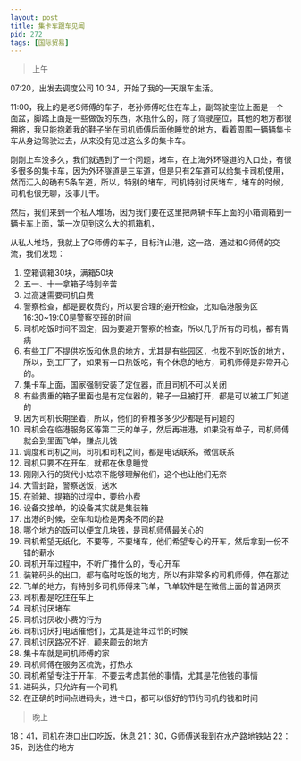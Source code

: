 ```yaml
---
layout: post
title: 集卡车跟车见闻
pid: 272
tags: [国际贸易]
---
```


> 上午

07:20，出发去调度公司
10:34，开始了我的一天跟车生活。

11:00，我上的是老S师傅的车子，老孙师傅吃住在车上，副驾驶座位上面是一个面盆，脚踏上面是一些做饭的东西，水瓶什么的，除了驾驶座位，其他的地方都很拥挤，我只能抱着我的鞋子坐在司机师傅后面他睡觉的地方，看着周围一辆辆集卡车从身边驾驶过去，从来没有见过这么多的集卡车。

刚刚上车没多久，我们就遇到了一个问题，堵车，在上海外环隧道的入口处，有很多很多的集卡车，因为外环隧道是三车道，但是只有2车道可以给集卡司机使用，然而汇入的确有5条车道，所以，特别的堵车，司机特别讨厌堵车，堵车的时候，司机也很无聊，没事儿干。

然后，我们来到一个私人堆场，因为我们要在这里把两辆卡车上面的小箱调箱到一辆卡车上面，第一次见到这么大的抓箱机，

从私人堆场，我就上了G师傅的车子，目标洋山港，这一路，通过和G师傅的交流，我们发现：
1. 空箱调箱30块，满箱50块
2. 五一、十一拿箱子特别辛苦
3. 过高速需要司机自费
4. 警察检查，都是要收费的，所以要合理的避开检查，比如临港服务区16:30~19:00是警察交班的时间
5. 司机吃饭时间不固定，因为要避开警察的检查，所以几乎所有的司机，都有胃病
6. 有些工厂不提供吃饭和休息的地方，尤其是有些园区，也找不到吃饭的地方，所以，到工厂了，如果有一口热饭吃，有个休息的地方，司机师傅是非常开心的。
7. 集卡车上面，国家强制安装了定位器，而且司机不可以关闭
8. 有些贵重的箱子里面也是有定位器的，箱子一旦被打开，都是可以被工厂知道的
9. 因为司机长期坐着，所以，他们的脊椎多多少少都是有问题的
10. 司机会在临港服务区等第二天的单子，然后再进港，如果没有单子，司机师傅就会到里面飞单，赚点儿钱
11. 调度和司机之间，司机和司机之间，都是电话联系，微信联系
12. 司机只要不在开车，就都在休息睡觉
13. 刚刚入行的货代小姑凉不能够理解他们，这个也让他们无奈
14. 大雪封路，警察送饭，送水
15. 在验箱、提箱的过程中，要给小费
16. 设备交接单，的设备其实就是集装箱
17. 出港的时候，空车和动检是两条不同的路
18. 哪个地方的饭可以便宜几块钱，是司机师傅最关心的
19. 司机希望无纸化，不要等，不要堵车，他们希望专心的开车，然后拿到一份不错的薪水
20. 司机开车过程中，不听广播什么的，专心开车
21. 装箱码头的出口，都有临时吃饭的地方，所以有非常多的司机师傅，停在那边
22. 飞单的地方，有特别多司机师傅来飞单，飞单软件是在微信上面的普通网页
23. 司机都是吃住在车上
24. 司机讨厌堵车
25. 司机讨厌收小费的行为
26. 司机讨厌打电话催他们，尤其是逢年过节的时候
27. 司机讨厌路况不好，颠来颠去的地方
28. 集卡车就是司机师傅的家
29. 司机师傅在服务区梳洗，打热水
30. 司机希望专注于开车，不要去考虑其他的事情，尤其是花他钱的事情
31. 进码头，只允许有一个司机
32. 在正确的时间点进码头，进卡口，都可以很好的节约司机的钱和时间


> 晚上

18：41，司机在港口出口吃饭，休息
21：30，G师傅送我到在水产路地铁站
22：35，到达住的地方
